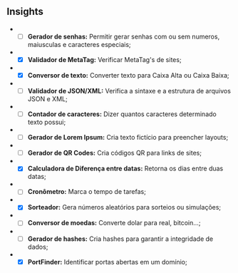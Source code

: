 ## Insights

- -[ ] **Gerador de senhas:** Permitir gerar senhas com ou sem numeros, maiusculas e caracteres especiais;
- -[x] **Validador de MetaTag:** Verificar MetaTag's de sites;
- -[x] **Conversor de texto:** Converter texto para Caixa Alta ou Caixa Baixa;
- -[ ] **Validador de JSON/XML:** Verifica a sintaxe e a estrutura de arquivos JSON e XML;
- -[ ] **Contador de caracteres:** Dizer quantos caracteres determinado texto possui;
- -[ ] **Gerador de Lorem Ipsum:** Cria texto fictício para preencher layouts;
- -[ ] **Gerador de QR Codes:** Cria códigos QR para links de sites;
- -[x] **Calculadora de Diferença entre datas:** Retorna os dias entre duas datas;
- -[ ] **Cronômetro:** Marca o tempo de tarefas;
- -[x] **Sorteador:** Gera números aleatórios para sorteios ou simulações;
- -[ ] **Conversor de moedas:** Converte dolar para real, bitcoin...;
- -[ ] **Gerador de hashes:** Cria hashes para garantir a integridade de dados;
- -[x] **PortFinder:** Identificar portas abertas em um domínio;